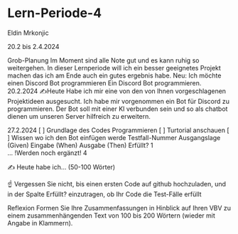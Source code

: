 # Lern-Periode-4
Eldin Mrkonjic

20.2 bis 2.4.2024

Grob-Planung
Im Moment sind alle Note gut und es kann ruhig so weitergehen.
In dieser Lernperiode will ich ein besser geeignetes Projekt machen das ich am Ende auch ein gutes ergebnis habe.
Neu: Ich möchte einen Discord Bot programmieren
Ein Discord Bot programmieren.
20.2.2024
✍️Heute Habe ich mir eine von den von Ihnen vorgeschlagenen Projektideen ausgesucht. Ich habe mir vorgenommen ein Bot für Discord zu programmieren. Der Bot soll mit einer KI verbunden sein und so als chatbot dienen um unseren Server hilfreich zu erweitern.

27.2.2024
[ ] Grundlage des Codes Programmieren
[ ] Turtorial anschauen
[ ] Wissen wo ich den Bot einfügen werde
Testfall-Nummer	Ausgangslage (Given)	Eingabe (When)	Ausgabe (Then)	Erfüllt?
1				
...				!Werden noch ergänzt!
4				

✍️ Heute habe ich... (50-100 Wörter)

☝️ Vergessen Sie nicht, bis einen ersten Code auf github hochzuladen, und in der Spalte Erfüllt? einzutragen, ob Ihr Code die Test-Fälle erfüllt

Reflexion
Formen Sie Ihre Zusammenfassungen in Hinblick auf Ihren VBV zu einem zusammenhängenden Text von 100 bis 200 Wörtern (wieder mit Angabe in Klammern).
 
